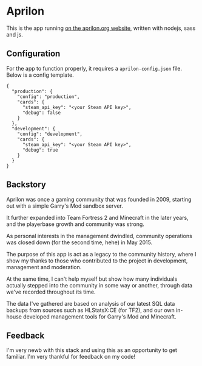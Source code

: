 # Aprilon

This is the app running [on the aprilon.org website](https://aprilon.org), written with nodejs, sass and js.

## Configuration

For the app to function properly, it requires a ```aprilon-config.json``` file. Below is a config template.

```
{
  "production": {
    "config": "production",
    "cards": {
      "steam_api_key": "<your Steam API key>",
      "debug": false
    }
  },
  "development": {
    "config": "development",
    "cards": {
      "steam_api_key": "<your Steam API key>",
      "debug": true
    }
  }
}
```

## Backstory

Aprilon was once a gaming community that was founded in 2009, starting out with a simple Garry's Mod
sandbox server.

It further expanded into Team Fortress 2 and Minecraft in the later years, and the playerbase growth and community was strong.

As personal interests in the management dwindled, community operations was closed down (for the second time, hehe) in May 2015.

The purpose of this app is act as a legacy to the community history, where I show my thanks to those who contributed to the project in development, management and moderation.

At the same time, I can't help myself but show how many individuals actually stepped into the community in some way or another, through data we've recorded throughout its time.

The data I've gathered are based on analysis of our latest SQL data backups from sources such as HLStatsX:CE (for TF2), and our own in-house developed management tools for Garry's Mod and Minecraft.

## Feedback

I'm very newb with this stack and using this as an opportunity to get familiar. I'm very thankful for feedback on my code!
